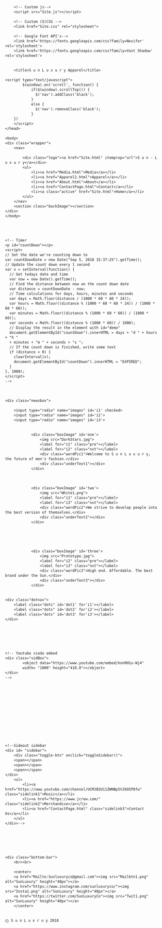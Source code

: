 
<html>
    <head>
        <!-- JQuery -->
        <script src="https://code.jquery.com/jquery-3.2.1.js"></script>
       
        <!-- Custom js-->
        <script src="Site.js"></script>  
        
        <!-- Custom (S)CSS -->
        <link href="Site.css" rel="stylesheet">
    
        <!-- Google Font API's-->
        <link href='https://fonts.googleapis.com/css?family=Nosifer' rel='stylesheet'>
        <link href='https://fonts.googleapis.com/css?family=Vast Shadow' rel='stylesheet'>
    
    
        <title>S u n L u x u r y Apparel</title>
    
    <script type="text/javascript">
            $(window).on('scroll', function() {
                if($(window).scrollTop()) {
                  $('nav').addClass('black');
                }
                else {
                  $('nav').removeClass('black');           
                }
        })
        </script>
    </head>
    
    <body>
    <div class="wrapper">
        <nav>
                   
            <div class="logo"><a href="Site.html" itemprop="url">S u n - L u x u r y</a></div>
            <ul>
                <li><a href="Media.html">Media</a></li>
                <li><a href="Apparel2.html">Apparel</a></li>
                <li><a href="About.html">About</a></li>
                <li><a href="ContactPage.html">Contact</a></li>
                <li><a class="active" href="Site.html">Home</a></li>
            </ul>
        </nav>
        <section class="backImage"></section>
    </div>
    </body>
    
    
    
    
    <!-- Timer 
    <p id="countDown"></p>
    <script>
    // Set the date we're counting down to
    var countDownDate = new Date("Sep 5, 2018 15:37:25").getTime();
    // Update the count down every 1 second
    var x = setInterval(function() {
      // Get todays date and time
      var now = new Date().getTime();
      // Find the distance between now an the count down date
      var distance = countDownDate - now;
      // Time calculations for days, hours, minutes and seconds
      var days = Math.floor(distance / (1000 * 60 * 60 * 24));
      var hours = Math.floor((distance % (1000 * 60 * 60 * 24)) / (1000 * 60 * 60));
      var minutes = Math.floor((distance % (1000 * 60 * 60)) / (1000 * 60));
      var seconds = Math.floor((distance % (1000 * 60)) / 1000);
      // Display the result in the element with id="demo"
      document.getElementById("countDown").innerHTML = days + "d " + hours + "h "
      + minutes + "m " + seconds + "s ";
      // If the count down is finished, write some text 
      if (distance < 0) {
        clearInterval(x);
        document.getElementById("countDown").innerHTML = "EXPIRED";
      }
    }, 1000);
    </script>
    -->
    
    
    
    <div class="newsbox">
            
        <input type="radio" name="images" id='i1' checked>
        <input type="radio" name="images" id='i2'>
        <input type="radio" name="images" id='i3'>
        
        
                <div class="boxImage" id='one'>
                    <img src="DarkStars.jpg">
                    <label for="i1" class="pre"></label> 
                    <label for="i2" class="nxt"></label>     
                    <div class="wordPic1">Welcome to S u n L u x u r y, the future of men's fashion.</div>         
                    <div class="underText1"></div>                    
                </div>
                
        
        
                <div class="boxImage" id='two'>
                    <img src="White1.png">
                    <label for="i1" class="pre"></label>
                    <label for="i3" class="nxt"></label>
                    <div class="wordPic2">We strive to develop people into the best version of themselves.</div>
                    <div class="underText2"></div>
                </div>
            
    
    
                    
                
                <div class="boxImage" id='three'>
                    <img src="Prototype.jpg">
                    <label for="i2" class="pre"></label>
                    <label for="i3" class="nxt"></label>
                    <div class="wordPic3">High end. Affordable. The best brand under the Sun.</div>
                    <div class="underText3"></div> 
                </div>
                
                
    <div class="dotnav">
        <label class="dots" id='dot1' for'i1'></label>
        <label class="dots" id='dot2' for'i2'></label>
        <label class="dots" id='dot3' for'i3'></label>
    </div>
    
    
    
    
    
    
    <!-- Youtube viedo embed
    <div class="vidBox">
            <object data="https://www.youtube.com/embed/konRH1u-Wj4"
            width= "1000" height="410.8"></object>
    </div>
    -->
    
    
      
    
    
    
    
    
    
        
    
    
    
    <!--Sideout sidebar
    <div id= "sidebar">
        <div class="toggle-btn" onclick="toggleSidebar()">
        <span></span>
        <span></span>
        <span></span>
    </div>
        <ul>
            <li><a href="https://www.youtube.com/channel/UCMJB2U11ZWNBp5VJ6OIP8fw" class="sidelink1">Music</a></li>
            <li><a href="https://www.jcrew.com/" class="sidelink2">Merchandise</a></li>
            <li><a href="ContactPage.html" class="sidelink3">Contact Us</a></li>
        </ul>
    </div>-->
    
    
    
    
    
    
    <div class="bottom-bar">
        <br><br>
        
        <center>
        <a href="Mailto:Sunluxuryco@gmail.com"><img src="Mailbtn1.png" alt="SunLuxury" height="40px"></a>
        <a href="https://www.instagram.com/sunluxuryco/"><img src="Insta1.png" alt="SunLuxury" height="40px"></a>
        <a href="https://twitter.com/SunLuxuryCo"><img src="Twit1.png" alt="SunLuxury" height="40px"></a>
        </center>
        
        
    Ⓒ S u n L u x r u y 2018

